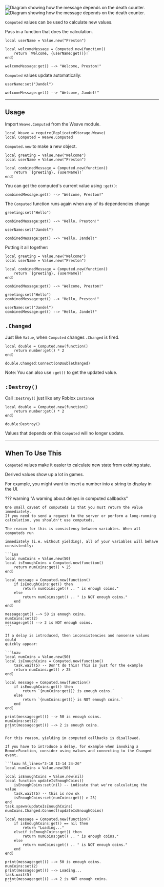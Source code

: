 ![Diagram showing how the message depends on the death counter.](Derived-Value-Dark.svg#only-dark)
![Diagram showing how the message depends on the death counter.](Derived-Value-Light.svg#only-light)

`Computed` values can be used to calculate new values.

Pass in a function that does the calculation.

```luau
local userName = Value.new("Preston")

local welcomeMessage = Computed.new(function()
    return `Welcome, {userName:get()}!`
end)

welcomeMessage:get() --> "Welcome, Preston!"
```

`Computed` values update automatically:

```luau
userName:set("Jandel")

welcomeMessage:get() --> "Welcome, Jandel!"
```

---

## Usage

Import `Weave.Computed` from the Weave module.

```luau linenums="1"
local Weave = require(ReplicatedStorage.Weave)
local Computed = Weave.Computed
```

`Computed.new` to make a new object.

```luau
local greeting = Value.new("Welcome")
local userName = Value.new("Preston")

local combinedMessage = Computed.new(function()
    return `{greeting}, {userName}!`
end)
```

You can get the computed's current value using `:get()`:

```luau
combinedMessage:get() --> "Welcome, Preston!"
```

The `Computed` function runs again when any of its dependencies change

```luau
greeting:set("Hello")

combinedMessage:get() --> "Hello, Preston!"
```

```luau
userName:set("Jandel")

combinedMessage:get() --> "Hello, Jandel!"
```

Putting it all together:

```luau
local greeting = Value.new("Welcome")
local userName = Value.new("Preston")

local combinedMessage = Computed.new(function()
    return `{greeting}, {userName}!`
end)

combinedMessage:get() --> "Welcome, Preston!"

greeting:set("Hello")
combinedMessage:get() --> "Hello, Preston!"

userName:set("Jandel")
combinedMessage:get() --> "Hello, Jandel!"
```

## `.Changed`

Just like `Value`, when `Computed` changes `.Changed` is fired.

```luau
local double = Computed.new(function()
    return number:get() * 2
end)

double.Changed:Connect(onDoubleChanged)
```

Note: You can also use `:get()` to get the updated value.

## `:Destroy()`

Call `:Destroy()` just like any Roblox `Instance`

```luau
local double = Computed.new(function()
    return number:get() * 2
end)

double:Destroy()
```

Values that depends on this `Computed` will no longer update.

---

## When To Use This

`Computed` values make it easier to calculate new state from existing state.

Derived values show up a lot in games.

For example, you might want to insert a number into a string to display in the UI.

??? warning "A warning about delays in computed callbacks"

    One small caveat of computeds is that you must return the value immediately.
    If you need to send a request to the server or perform a long-running
    calculation, you shouldn't use computeds.

    The reason for this is consistency between variables. When all computeds run

    immediately (i.e. without yielding), all of your variables will behave
    consistently:

    ```Lua
    local numCoins = Value.new(50)
    local isEnoughCoins = Computed.new(function()
        return numCoins:get() > 25
    end)

    local message = Computed.new(function()
        if isEnoughCoins:get() then
            return numCoins:get() .. " is enough coins."
        else
            return numCoins:get() .. " is NOT enough coins."
        end
    end)

    message:get() --> 50 is enough coins.
    numCoins:set(2)
    message:get() --> 2 is NOT enough coins.
    ```

    If a delay is introduced, then inconsistencies and nonsense values could
    quickly appear:

    ```luau
    local numCoins = Value.new(50)
    local isEnoughCoins = Computed.new(function()
        task.wait(5) -- Don't do this! This is just for the example
        return numCoins:get() > 25
    end)

    local message = Computed.new(function()
        if isEnoughCoins:get() then
            return `{numCoins:get()} is enough coins.`
        else
            return `{numCoins:get()} is NOT enough coins.`
        end
    end)

    print(message:get()) --> 50 is enough coins.
    numCoins:set(2)
    print(message:get()) --> 2 is enough coins.
    ```

    For this reason, yielding in computed callbacks is disallowed.

    If you have to introduce a delay, for example when invoking a
    RemoteFunction, consider using values and connecting to the Changed event.

    ```luau hl_lines="3-10 13-14 24-26"
    local numCoins = Value.new(50)

    local isEnoughCoins = Value.new(nil)
    local function updateIsEnoughCoins()
        isEnoughCoins:set(nil) -- indicate that we're calculating the value
        task.wait(5) -- this is now ok
        isEnoughCoins:set(numCoins:get() > 25)
    end
    task.spawn(updateIsEnoughCoins)
    numCoins.Changed:Connect(updateIsEnoughCoins)

    local message = Computed.new(function()
        if isEnoughCoins:get() == nil then
            return "Loading..."
        elseif isEnoughCoins:get() then
            return numCoins:get() .. " is enough coins."
        else
            return numCoins:get() .. " is NOT enough coins."
        end
    end)

    print(message:get()) --> 50 is enough coins.
    numCoins:set(2)
    print(message:get()) --> Loading...
    task.wait(5)
    print(message:get()) --> 2 is NOT enough coins.
    ```
